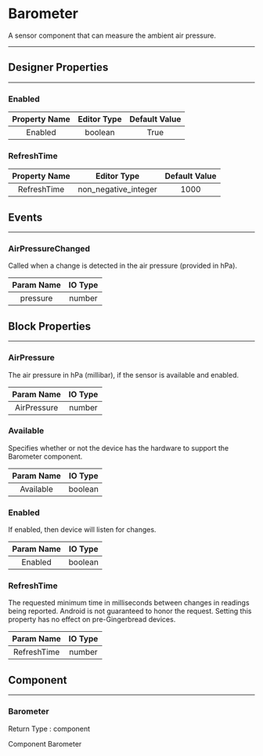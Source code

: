 <!--
  Copyright © 2013-2021 MIT, All rights reserved
  Released under the Apache License, Version 2.0
  http://www.apache.org/licenses/LICENSE-2.0
-->

# Barometer

A sensor component that can measure the ambient air pressure.

---

## Designer Properties

---

### Enabled

| Property Name | Editor Type | Default Value |
| :-----------: | :---------: | :-----------: |
|    Enabled    |   boolean   |      True     |

### RefreshTime

| Property Name |      Editor Type     | Default Value |
| :-----------: | :------------------: | :-----------: |
|  RefreshTime  | non_negative_integer |      1000     |

## Events

---

### AirPressureChanged

<div block-type = "component_event" component-selector = "Barometer" event-selector = "AirPressureChanged" id = "barometer-airpressurechanged"></div>

Called when a change is detected in the air pressure (provided in hPa).

| Param Name | IO Type |
| :--------: | :-----: |
|  pressure  |  number |

## Block Properties

---

### AirPressure

<div block-type = "component_set_get" component-selector = "Barometer" property-selector = "AirPressure" property-type = "get" id = "get-barometer-airpressure"></div>

The air pressure in hPa (millibar), if the sensor is available and enabled.

|  Param Name | IO Type |
| :---------: | :-----: |
| AirPressure |  number |

### Available

<div block-type = "component_set_get" component-selector = "Barometer" property-selector = "Available" property-type = "get" id = "get-barometer-available"></div>

Specifies whether or not the device has the hardware to support the Barometer component.

| Param Name | IO Type |
| :--------: | :-----: |
|  Available | boolean |

### Enabled

<div block-type = "component_set_get" component-selector = "Barometer" property-selector = "Enabled" property-type = "get" id = "get-barometer-enabled"></div>

<div block-type = "component_set_get" component-selector = "Barometer" property-selector = "Enabled" property-type = "set" id = "set-barometer-enabled"></div>

If enabled, then device will listen for changes.

| Param Name | IO Type |
| :--------: | :-----: |
|   Enabled  | boolean |

### RefreshTime

<div block-type = "component_set_get" component-selector = "Barometer" property-selector = "RefreshTime" property-type = "get" id = "get-barometer-refreshtime"></div>

<div block-type = "component_set_get" component-selector = "Barometer" property-selector = "RefreshTime" property-type = "set" id = "set-barometer-refreshtime"></div>

The requested minimum time in milliseconds between changes in readings being reported. Android is not guaranteed to honor the request. Setting this property has no effect on pre-Gingerbread devices.

|  Param Name | IO Type |
| :---------: | :-----: |
| RefreshTime |  number |

## Component

---

### Barometer

<div block-type = "component_component_block" component-selector = "Barometer" id = "component-barometer"></div>

Return Type : component

Component Barometer

